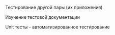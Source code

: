 Тестирование другой пары (их приложения)

Изучение тестовой документации

Unit тесты - автоматизированное тестирование
